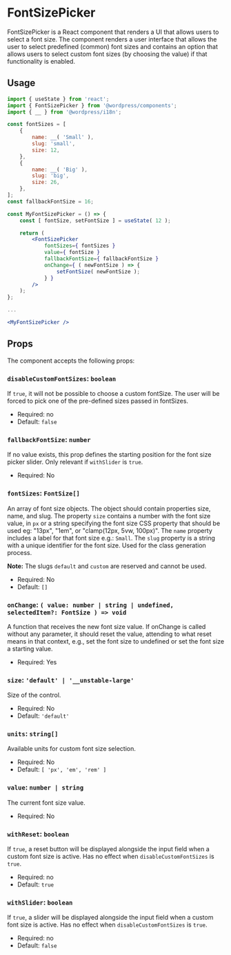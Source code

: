 # FontSizePicker

FontSizePicker is a React component that renders a UI that allows users to select a font size.
The component renders a user interface that allows the user to select predefined (common) font sizes and contains an option that allows users to select custom font sizes (by choosing the value) if that functionality is enabled.

## Usage

```jsx
import { useState } from 'react';
import { FontSizePicker } from '@wordpress/components';
import { __ } from '@wordpress/i18n';

const fontSizes = [
	{
		name: __( 'Small' ),
		slug: 'small',
		size: 12,
	},
	{
		name: __( 'Big' ),
		slug: 'big',
		size: 26,
	},
];
const fallbackFontSize = 16;

const MyFontSizePicker = () => {
	const [ fontSize, setFontSize ] = useState( 12 );

	return (
		<FontSizePicker
			fontSizes={ fontSizes }
			value={ fontSize }
			fallbackFontSize={ fallbackFontSize }
			onChange={ ( newFontSize ) => {
				setFontSize( newFontSize );
			} }
		/>
	);
};

...

<MyFontSizePicker />
```

## Props

The component accepts the following props:

### `disableCustomFontSizes`: `boolean`

If `true`, it will not be possible to choose a custom fontSize. The user will be forced to pick one of the pre-defined sizes passed in fontSizes.

-   Required: no
-   Default: `false`

### `fallbackFontSize`: `number`

If no value exists, this prop defines the starting position for the font size picker slider. Only relevant if `withSlider` is `true`.

-   Required: No

### `fontSizes`: `FontSize[]`

An array of font size objects. The object should contain properties size, name, and slug.
The property `size` contains a number with the font size value, in `px` or a string specifying the font size CSS property that should be used eg: "13px", "1em", or "clamp(12px, 5vw, 100px)".
The `name` property includes a label for that font size e.g.: `Small`.
The `slug` property is a string with a unique identifier for the font size. Used for the class generation process.

**Note:** The slugs `default` and `custom` are reserved and cannot be used.

-   Required: No
-   Default: `[]`

### `onChange`: `( value: number | string | undefined, selectedItem?: FontSize ) => void`

A function that receives the new font size value.
If onChange is called without any parameter, it should reset the value, attending to what reset means in that context, e.g., set the font size to undefined or set the font size a starting value.

-   Required: Yes

### `size`: `'default' | '__unstable-large'`

Size of the control.

-   Required: No
-   Default: `'default'`

### `units`: `string[]`

Available units for custom font size selection.

-   Required: No
-   Default: `[ 'px', 'em', 'rem' ]`

### `value`: `number | string`

The current font size value.

-   Required: No

### `withReset`: `boolean`

If `true`, a reset button will be displayed alongside the input field when a custom font size is active. Has no effect when `disableCustomFontSizes` is `true`.

-   Required: no
-   Default: `true`

### `withSlider`: `boolean`

If `true`, a slider will be displayed alongside the input field when a custom font size is active. Has no effect when `disableCustomFontSizes` is `true`.

-   Required: no
-   Default: `false`
